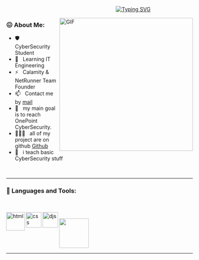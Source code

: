 ㅤㅤㅤㅤㅤㅤㅤㅤㅤㅤㅤㅤㅤㅤㅤㅤㅤㅤㅤㅤㅤㅤㅤ[![Typing SVG](https://readme-typing-svg.herokuapp.com/?lines=Im+KazuKo0110+NetRunner)](https://git.io/typing-svg)


<img align="right" alt="GIF" src="https://cdn.discordapp.com/attachments/1047066592795709441/1054127561313108008/lucy-cyberpunk-edge-runner.gif" width="360px"/>
  
### 😖 About Me:


- 🛡️ &nbsp; CyberSecurity Student
- 🌱 &nbsp; Learning IT Engineering
- ⚡ &nbsp; Calamity & NetRunner Team Founder
- 📫 &nbsp; Contact me by [mail](mailto:calamitycorp@protonmail.com?subject=[Contact])
- 🐻 &nbsp; my main goal is to reach OnePoint CyberSecurity.
- 👨🏻‍💻 &nbsp; all of my project are on github [Github](https://github.com/KazuKo0110?tab=repositories)
- 💬 &nbsp; i teach basic CyberSecurity stuff



<br>
<hr>

### 🔨 Languages and Tools:
<br>

 
<a href="https://nodejs.org" target="_blank"><img align="left" alt="html" height ="50px" src="https://cdn.discordapp.com/attachments/852902611824410634/915242283878723584/unknown.png"></a> 
 
<a href="https://nodejs.org" target="_blank"><img align="left" alt="css" height ="42px" src="https://cdn.discordapp.com/attachments/852237333427126291/898946463999090738/CSS3_logo_and_wordmark.svg.png"></a> 
      
<a href="https://nodejs.org" target="_blank"><img align="left" alt="djs" height ="42px" src="https://cdn.discordapp.com/attachments/852902611824410634/915243410414272572/PikPng.com_python-logo-png_2301371.png"></a>

<br>
<img src="https://cdn.discordapp.com/attachments/852902611824410634/915243003029897226/PinClipart.com_raspberry-clip-art_1077742.png" height="80px">


<hr>
